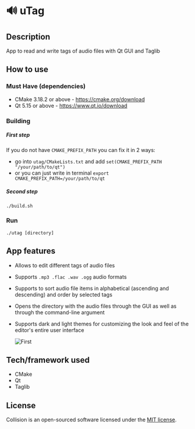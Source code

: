 # 🔊 uTag
## Description
  App to read and write tags of audio files with Qt GUI and Taglib

## How to use

### Must Have (dependencies)
- CMake 3.18.2 or above - https://cmake.org/download
- Qt 5.15 or above - https://www.qt.io/download

### Building
##### First step
If you do not have ```CMAKE_PREFIX_PATH``` you can fix it in 2 ways:
- go into ```utag/CMakeLists.txt``` and add ```set(CMAKE_PREFIX_PATH "/your/path/to/qt")```
- or you can just write in terminal ```export CMAKE_PREFIX_PATH=/your/path/to/qt```
##### Second step
    ./build.sh
### Run
    ./utag [directory]


## App features
- Allows to edit different tags of audio files 
- Supports ```.mp3 .flac .wav .ogg```  audio formats
- Supports to sort audio file items in alphabetical (ascending and descending) and order by selected tags
- Opens the directory with the audio files through the GUI as well as through the command-line argument
- Supports dark and light themes for customizing the look and feel of the editor's entire user interface

    ![First](https://user-images.githubusercontent.com/46691148/94070856-96fcf400-fdfb-11ea-938c-aceead49255f.gif)


## Tech/framework used
 - CMake
 - Qt
 - Taglib

## License
Collision is an open-sourced software licensed under the
[MIT license](LICENSE).
